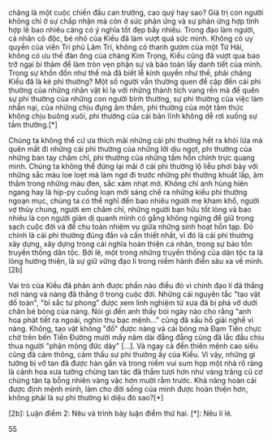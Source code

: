 chăng là một cuộc chiến đấu can trường, cao quý hay sao? Giá trị con người không chỉ ở sự chấp nhận mà còn ở sức phản ứng và sự phản ứng hợp tình hợp lẽ bao nhiêu càng có ý nghĩa tốt đẹp bấy nhiêu. Trong đạo làm người, cá nhân cô độc, bé nhỏ của Kiều đã làm vượt quá sức mình. Không có uy quyền của viên Tri phủ Lâm Trí, không có thanh gươm của một Từ Hải, không có ưu thế đàn ông của chàng Kim Trọng, Kiều cũng đã vượt qua bao trở ngại bi thảm để làm tròn vẹn phận sự và bảo toàn lấy danh tiết của mình. Trong sự khốn đốn như thế mà đã biết lễ kính quyền như thế, phải chăng Kiều đã là kẻ phi thường? Một số người vẫn thường quen để cập đến cái phi thường của những nhân vật kì lạ với những thành tích vang rền mà để quên sự phi thường của những con người bình thường, sự phi thường của việc làm nhẫn nại, của những chịu đựng âm thầm, phi thường của một tâm thức không chịu buông xuôi, phi thường của cái bản lĩnh không dễ rơi xuống sự tầm thường.[*]

Chúng ta không thể cứ ưa thích mãi những cái phi thường hết ra khỏi lửa mà quên mất đi những cái phi thường của những lời dịu ngọt, phi thường của những bàn tay chăm chỉ, phi thường của những tấm hồn chính trực quang minh. Chúng ta không thể đứng lại mãi ở cái phi thường lộ liễu phơi bày với những sắc màu loe loẹt mà làm ngơ đi trước những phi thường khuất lấp, âm thầm trong những màu đen, sắc xám nhạt mờ. Không chỉ anh hùng hiên ngang hay là hịp-py cuồng loạn mới sáng chế ra những kiểu phi thường ngoạn mục, chúng ta có thể nghĩ đến bao nhiêu người mẹ kham khổ, người vợ thủy chung, người em chăm chỉ, những người bạn hữu tốt lòng và bao nhiêu là con người giản dị quanh mình có gắng không ngừng để giữ trong sạch cuộc đời và để chu toàn nhiệm vụ giữa những sinh hoạt hỗn tạp. Đó chính là cái phi thường đúng đắn và cần thiết nhất, vì đó là cái phi thường xây dựng, xây dựng trong cái nghĩa hoàn thiện cá nhân, trong sự bảo tồn truyền thống dân tộc. Bởi lẽ, một trong những truyền thống của dân tộc ta là lòng hướng thiện, là sự giữ vững đạo lí trong niềm hành điển sâu xa về mình.[2b]

Vai trò của Kiều đã phản ánh được phần nào điều đó vì chính đạo lí đã thắng nơi nàng và nàng đã thắng ở trong cuộc đời. Những cái nguyên tắc "tạo vật đố toàn", "bỉ sắc tư phong" được xem linh nghiệm từ xưa đã bị phá vỡ dưới chân bé bỏng của nàng. Nói gì đến anh thấy bói ngày nào cho rằng "anh hoa phát tiết ra ngoài, nghin thu bạc mệnh..." cũng đã xấu hổ giải nghề vì nàng. Không, tạo vật không "đố" được nàng và cái bóng mà Đạm Tiên chực chờ trên bến Tiền Đường mười mấy năm dài đẵng đẵng cũng đã lắc đầu chịu thua người "phận mỏng đức dày" [...]. Và ngay cả đến thiên mệnh cao siêu cũng đã cảm thông, cảm thấu sự phi thường ấy của Kiều. Vì vậy, những gì tưởng bị vỡ tan đã được hàn gắn và trong niềm vui sum họp một nhà rõ ràng là cảnh hoa xưa tưởng chừng tan tác đã thắm tươi hơn như vàng trăng cũ cơ chừng tân tạ bỗng nhiên vàng vặc hơn mười rằm trước. Khả năng hoàn cải được định mệnh mình, làm cho đời sống của mình được hoàn thiện hơn, không phải là sự phi thường kì diệu đó sao?[*]

[2b]: Luận điểm 2: Nêu và trình bày luận điểm thứ hai.
[*]: Nêu lí lẽ.

55